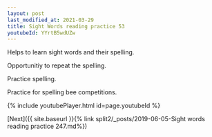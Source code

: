 ```yaml
---
layout: post
last_modified_at: 2021-03-29
title: Sight Words reading practice 53
youtubeId: YYrtB5wdUZw
---
```

 
 
Helps to learn sight words and their spelling.

Opportunitiy to repeat the spelling. 

Practice spelling. 
 
Practice for spelling bee competitions. 
 
{% include youtubePlayer.html id=page.youtubeId %}
 
 

[Next]({{ site.baseurl }}{% link  split2/_posts/2019-06-05-Sight words reading practice 247.md%})
 
